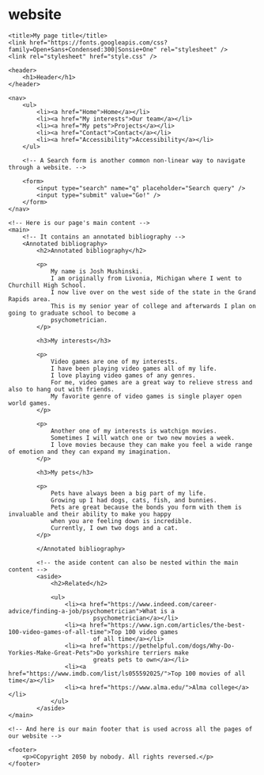 # website
<!DOCTYPE html>
<html lang="en-US">

<head>
    <meta charset="utf-8" />
    <meta name="viewport" content="width=device-width" />

    <title>My page title</title>
    <link href="https://fonts.googleapis.com/css?family=Open+Sans+Condensed:300|Sonsie+One" rel="stylesheet" />
    <link rel="stylesheet" href="style.css" />
</head>

<body>
    <!-- Here is our main header that is used across all the pages of our website -->

    <header>
        <h1>Header</h1>
    </header>

    <nav>
        <ul>
            <li><a href="Home">Home</a></li>
            <li><a href="My interests">Our team</a></li>
            <li><a href="My pets">Projects</a></li>
            <li><a href="Contact">Contact</a></li>
            <li><a href="Accessibility">Accessibility</a></li>
        </ul>

        <!-- A Search form is another common non-linear way to navigate through a website. -->

        <form>
            <input type="search" name="q" placeholder="Search query" />
            <input type="submit" value="Go!" />
        </form>
    </nav>

    <!-- Here is our page's main content -->
    <main>
        <!-- It contains an annotated bibliography -->
        <Annotated bibliography>
            <h2>Annotated bibliography</h2>

            <p>
                My name is Josh Mushinski.
                I am originally from Livonia, Michigan where I went to Churchill High School.
                I now live over on the west side of the state in the Grand Rapids area.
                This is my senior year of college and afterwards I plan on going to graduate school to become a
                psychometrician.
            </p>

            <h3>My interests</h3>

            <p>
                Video games are one of my interests.
                I have been playing video games all of my life.
                I love playing video games of any genres.
                For me, video games are a great way to relieve stress and also to hang out with friends.
                My favorite genre of video games is single player open world games.
            </p>

            <p>
                Another one of my interests is watchign movies.
                Sometimes I will watch one or two new movies a week.
                I love movies because they can make you feel a wide range of emotion and they can expand my imagination.
            </p>

            <h3>My pets</h3>

            <p>
                Pets have always been a big part of my life.
                Growing up I had dogs, cats, fish, and bunnies.
                Pets are great because the bonds you form with them is invaluable and their ability to make you happy
                when you are feeling down is incredible.
                Currently, I own two dogs and a cat.
            </p>

            </Annotated bibliography>

            <!-- the aside content can also be nested within the main content -->
            <aside>
                <h2>Related</h2>

                <ul>
                    <li><a href="https://www.indeed.com/career-advice/finding-a-job/psychometrician">What is a
                            psychometrician</a></li>
                    <li><a href="https://www.ign.com/articles/the-best-100-video-games-of-all-time">Top 100 video games
                            of all time</a></li>
                    <li><a href="https://pethelpful.com/dogs/Why-Do-Yorkies-Make-Great-Pets">Do yorkshire terriers make
                            greats pets to own</a></li>
                    <li><a href="https://www.imdb.com/list/ls055592025/">Top 100 movies of all time</a></li>
                    <li><a href="https://www.alma.edu/">Alma college</a></li>
                </ul>
            </aside>
    </main>

    <!-- And here is our main footer that is used across all the pages of our website -->

    <footer>
        <p>©Copyright 2050 by nobody. All rights reversed.</p>
    </footer>
</body>

</html>
